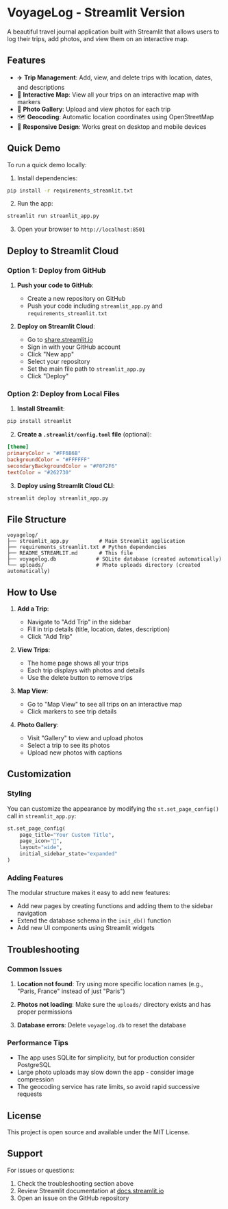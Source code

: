 # VoyageLog - Streamlit Version

A beautiful travel journal application built with Streamlit that allows users to log their trips, add photos, and view them on an interactive map.

## Features

- ✈️ **Trip Management**: Add, view, and delete trips with location, dates, and descriptions
- 📍 **Interactive Map**: View all your trips on an interactive map with markers
- 📸 **Photo Gallery**: Upload and view photos for each trip
- 🗺️ **Geocoding**: Automatic location coordinates using OpenStreetMap
- 📱 **Responsive Design**: Works great on desktop and mobile devices

## Quick Demo

To run a quick demo locally:

1. Install dependencies:
```bash
pip install -r requirements_streamlit.txt
```

2. Run the app:
```bash
streamlit run streamlit_app.py
```

3. Open your browser to `http://localhost:8501`

## Deploy to Streamlit Cloud

### Option 1: Deploy from GitHub

1. **Push your code to GitHub**:
   - Create a new repository on GitHub
   - Push your code including `streamlit_app.py` and `requirements_streamlit.txt`

2. **Deploy on Streamlit Cloud**:
   - Go to [share.streamlit.io](https://share.streamlit.io)
   - Sign in with your GitHub account
   - Click "New app"
   - Select your repository
   - Set the main file path to `streamlit_app.py`
   - Click "Deploy"

### Option 2: Deploy from Local Files

1. **Install Streamlit**:
```bash
pip install streamlit
```

2. **Create a `.streamlit/config.toml` file** (optional):
```toml
[theme]
primaryColor = "#FF6B6B"
backgroundColor = "#FFFFFF"
secondaryBackgroundColor = "#F0F2F6"
textColor = "#262730"
```

3. **Deploy using Streamlit Cloud CLI**:
```bash
streamlit deploy streamlit_app.py
```

## File Structure

```
voyagelog/
├── streamlit_app.py          # Main Streamlit application
├── requirements_streamlit.txt # Python dependencies
├── README_STREAMLIT.md       # This file
├── voyagelog.db             # SQLite database (created automatically)
└── uploads/                 # Photo uploads directory (created automatically)
```

## How to Use

1. **Add a Trip**:
   - Navigate to "Add Trip" in the sidebar
   - Fill in trip details (title, location, dates, description)
   - Click "Add Trip"

2. **View Trips**:
   - The home page shows all your trips
   - Each trip displays with photos and details
   - Use the delete button to remove trips

3. **Map View**:
   - Go to "Map View" to see all trips on an interactive map
   - Click markers to see trip details

4. **Photo Gallery**:
   - Visit "Gallery" to view and upload photos
   - Select a trip to see its photos
   - Upload new photos with captions

## Customization

### Styling
You can customize the appearance by modifying the `st.set_page_config()` call in `streamlit_app.py`:

```python
st.set_page_config(
    page_title="Your Custom Title",
    page_icon="🎯",
    layout="wide",
    initial_sidebar_state="expanded"
)
```

### Adding Features
The modular structure makes it easy to add new features:
- Add new pages by creating functions and adding them to the sidebar navigation
- Extend the database schema in the `init_db()` function
- Add new UI components using Streamlit widgets

## Troubleshooting

### Common Issues

1. **Location not found**: Try using more specific location names (e.g., "Paris, France" instead of just "Paris")

2. **Photos not loading**: Make sure the `uploads/` directory exists and has proper permissions

3. **Database errors**: Delete `voyagelog.db` to reset the database

### Performance Tips

- The app uses SQLite for simplicity, but for production consider PostgreSQL
- Large photo uploads may slow down the app - consider image compression
- The geocoding service has rate limits, so avoid rapid successive requests

## License

This project is open source and available under the MIT License.

## Support

For issues or questions:
1. Check the troubleshooting section above
2. Review Streamlit documentation at [docs.streamlit.io](https://docs.streamlit.io)
3. Open an issue on the GitHub repository 